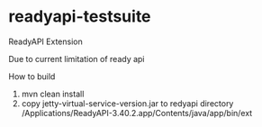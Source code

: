 # readyapi-testsuite
ReadyAPI Extension

Due to current limitation of ready api

How to build
1. mvn clean install
2. copy jetty-virtual-service-version.jar to redyapi directory /Applications/ReadyAPI-3.40.2.app/Contents/java/app/bin/ext

